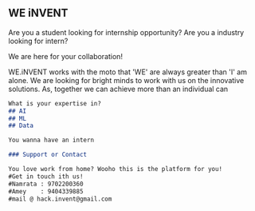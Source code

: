 ## WE iNVENT

Are you a student looking for internship opportunity?
Are you a industry looking for intern?

We are here for your collaboration!

WE.iNVENT works with the moto that 'WE' are always greater than 'I' am alone. We are looking for bright minds to work with us on the innovative solutions. As, together we can achieve more than an individual can


```markdown
What is your expertise in? 
## AI
## ML
## Data

You wanna have an intern 

### Support or Contact

You love work from home? Wooho this is the platform for you!
#Get in touch ith us! 
#Namrata : 9702200360
#Amey    : 9404339885
#mail @ hack.invent@gmail.com
